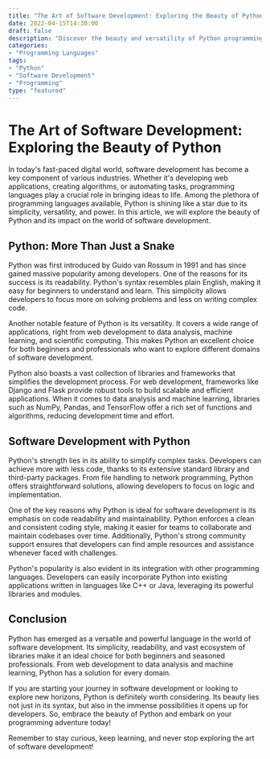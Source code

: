 ```yaml
--- 
title: "The Art of Software Development: Exploring the Beauty of Python"
date: 2022-04-15T14:30:00
draft: false
description: "Discover the beauty and versatility of Python programming language and delve into the world of software development."
categories: 
- "Programming Languages"
tags:
- "Python"
- "Software Development"
- "Programming"
type: "featured"
---
```


# The Art of Software Development: Exploring the Beauty of Python

In today's fast-paced digital world, software development has become a key component of various industries. Whether it's developing web applications, creating algorithms, or automating tasks, programming languages play a crucial role in bringing ideas to life. Among the plethora of programming languages available, Python is shining like a star due to its simplicity, versatility, and power. In this article, we will explore the beauty of Python and its impact on the world of software development.

## Python: More Than Just a Snake

Python was first introduced by Guido van Rossum in 1991 and has since gained massive popularity among developers. One of the reasons for its success is its readability. Python's syntax resembles plain English, making it easy for beginners to understand and learn. This simplicity allows developers to focus more on solving problems and less on writing complex code.

Another notable feature of Python is its versatility. It covers a wide range of applications, right from web development to data analysis, machine learning, and scientific computing. This makes Python an excellent choice for both beginners and professionals who want to explore different domains of software development.

Python also boasts a vast collection of libraries and frameworks that simplifies the development process. For web development, frameworks like Django and Flask provide robust tools to build scalable and efficient applications. When it comes to data analysis and machine learning, libraries such as NumPy, Pandas, and TensorFlow offer a rich set of functions and algorithms, reducing development time and effort.

## Software Development with Python

Python's strength lies in its ability to simplify complex tasks. Developers can achieve more with less code, thanks to its extensive standard library and third-party packages. From file handling to network programming, Python offers straightforward solutions, allowing developers to focus on logic and implementation.

One of the key reasons why Python is ideal for software development is its emphasis on code readability and maintainability. Python enforces a clean and consistent coding style, making it easier for teams to collaborate and maintain codebases over time. Additionally, Python's strong community support ensures that developers can find ample resources and assistance whenever faced with challenges.

Python's popularity is also evident in its integration with other programming languages. Developers can easily incorporate Python into existing applications written in languages like C++ or Java, leveraging its powerful libraries and modules.

## Conclusion

Python has emerged as a versatile and powerful language in the world of software development. Its simplicity, readability, and vast ecosystem of libraries make it an ideal choice for both beginners and seasoned professionals. From web development to data analysis and machine learning, Python has a solution for every domain.

If you are starting your journey in software development or looking to explore new horizons, Python is definitely worth considering. Its beauty lies not just in its syntax, but also in the immense possibilities it opens up for developers. So, embrace the beauty of Python and embark on your programming adventure today!

Remember to stay curious, keep learning, and never stop exploring the art of software development!
